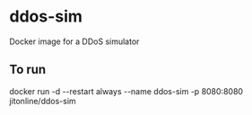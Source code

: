 # ddos-sim
Docker image for a DDoS simulator

## To run

docker run -d --restart always --name ddos-sim -p 8080:8080 jitonline/ddos-sim
